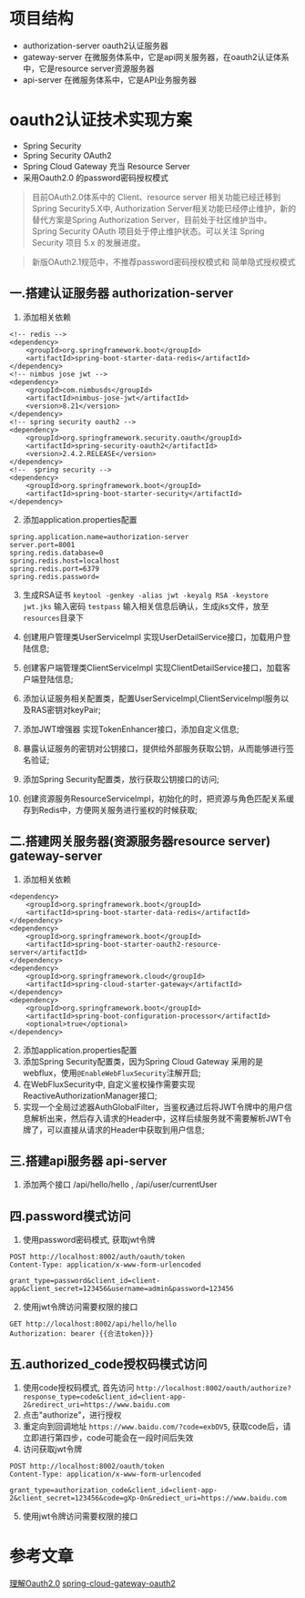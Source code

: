 # 项目结构
- authorization-server oauth2认证服务器
- gateway-server 在微服务体系中，它是api网关服务器，在oauth2认证体系中，它是resource server资源服务器
- api-server 在微服务体系中，它是API业务服务器

# oauth2认证技术实现方案
- Spring Security
- Spring Security OAuth2
- Spring Cloud Gateway 充当 Resource Server
- 采用Oauth2.0 的password密码授权模式

> 目前OAuth2.0体系中的 Client、resource server 相关功能已经迁移到Spring Security5.X中, Authorization Server相关功能已经停止维护，新的替代方案是Spring Authorization Server，目前处于社区维护当中。
> Spring Security OAuth 项目处于停止维护状态。可以关注 Spring Security 项目 5.x 的发展进度。

> 新版OAuth2.1规范中，不推荐password密码授权模式和 简单隐式授权模式

## 一.搭建认证服务器 authorization-server
1. 添加相关依赖
```
<!-- redis -->
<dependency>
    <groupId>org.springframework.boot</groupId>
    <artifactId>spring-boot-starter-data-redis</artifactId>
</dependency>
<!-- nimbus jose jwt -->
<dependency>
    <groupId>com.nimbusds</groupId>
    <artifactId>nimbus-jose-jwt</artifactId>
    <version>8.21</version>
</dependency>
<!-- spring security oauth2 -->
<dependency>
    <groupId>org.springframework.security.oauth</groupId>
    <artifactId>spring-security-oauth2</artifactId>
    <version>2.4.2.RELEASE</version>
</dependency>
<!--  spring security -->
<dependency>
    <groupId>org.springframework.boot</groupId>
    <artifactId>spring-boot-starter-security</artifactId>
</dependency>
```

2. 添加application.properties配置
```properties
spring.application.name=authorization-server
server.port=8001
spring.redis.database=0
spring.redis.host=localhost
spring.redis.port=6379
spring.redis.password=
```

3. 生成RSA证书
`keytool -genkey -alias jwt -keyalg RSA -keystore jwt.jks`
输入密码 `testpass` 输入相关信息后确认，生成jks文件，放至`resources`目录下

4. 创建用户管理类UserServiceImpl 实现UserDetailService接口，加载用户登陆信息;
5. 创建客户端管理类ClientServiceImpl 实现ClientDetailService接口，加载客户端登陆信息;
6. 添加认证服务相关配置类，配置UserServiceImpl,ClientServiceImpl服务以及RAS密钥对keyPair;
7. 添加JWT增强器 实现TokenEnhancer接口，添加自定义信息;
8. 暴露认证服务的密钥对公钥接口，提供给外部服务获取公钥，从而能够进行签名验证;
9. 添加Spring Security配置类，放行获取公钥接口的访问;
10. 创建资源服务ResourceServiceImpl，初始化的时，把资源与角色匹配关系缓存到Redis中，方便网关服务进行鉴权的时候获取;

## 二.搭建网关服务器(资源服务器resource server) gateway-server
1. 添加相关依赖
```
<dependency>
    <groupId>org.springframework.boot</groupId>
    <artifactId>spring-boot-starter-data-redis</artifactId>
</dependency>
<dependency>
    <groupId>org.springframework.boot</groupId>
    <artifactId>spring-boot-starter-oauth2-resource-server</artifactId>
</dependency>
<dependency>
    <groupId>org.springframework.cloud</groupId>
    <artifactId>spring-cloud-starter-gateway</artifactId>
</dependency>
<dependency>
    <groupId>org.springframework.boot</groupId>
    <artifactId>spring-boot-configuration-processor</artifactId>
    <optional>true</optional>
</dependency>
```

2. 添加application.properties配置
3. 添加Spring Security配置类，因为Spring Cloud Gateway 采用的是webflux，使用`@EnableWebFluxSecurity`注解开启;
4. 在WebFluxSecurity中, 自定义鉴权操作需要实现ReactiveAuthorizationManager接口;
5. 实现一个全局过滤器AuthGlobalFilter，当鉴权通过后将JWT令牌中的用户信息解析出来，然后存入请求的Header中，这样后续服务就不需要解析JWT令牌了，可以直接从请求的Header中获取到用户信息;

## 三.搭建api服务器 api-server
1. 添加两个接口 /api/hello/hello , /api/user/currentUser

## 四.password模式访问
1. 使用password密码模式, 获取jwt令牌 
```http request
POST http://localhost:8002/auth/oauth/token
Content-Type: application/x-www-form-urlencoded

grant_type=password&client_id=client-app&client_secret=123456&username=admin&password=123456
```

2. 使用jwt令牌访问需要权限的接口
```http request
GET http://localhost:8002/api/hello/hello
Authorization: bearer {{合法token}}}
```

## 五.authorized_code授权码模式访问
1. 使用code授权码模式, 首先访问 `http://localhost:8002/oauth/authorize?response_type=code&client_id=client-app-2&redirect_uri=https://www.baidu.com`
2. 点击"authorize"，进行授权
3. 重定向到回调地址 `https://www.baidu.com/?code=exbDV5`, 获取code后，请立即进行第四步，code可能会在一段时间后失效
4. 访问获取jwt令牌
```http request
POST http://localhost:8002/oauth/token
Content-Type: application/x-www-form-urlencoded

grant_type=authorization_code&client_id=client-app-2&client_secret=123456&code=gXp-0n&rediect_uri=https://www.baidu.com
```

5. 使用jwt令牌访问需要权限的接口



# 参考文章
[理解Oauth2.0](http://www.ruanyifeng.com/blog/2014/05/oauth_2_0.html)
[spring-cloud-gateway-oauth2](https://github.com/it-wwh/spring-cloud-gateway-oauth2)
